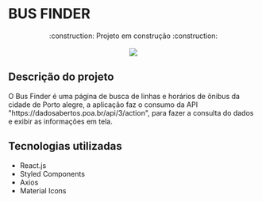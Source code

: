 <h1>BUS FINDER</h1> 

<div align="center">
  <div>:construction: Projeto em construção :construction:</div>
  </br>
  <img src="http://img.shields.io/static/v1?label=STATUS&message=EM%20DESENVOLVIMENTO&color=GREEN&style=for-the-badge"/>
</div>

<h2>
  Descrição do projeto
</h2>
<p>
  O Bus Finder é uma página de busca de linhas e horários de ônibus da cidade de Porto alegre, a aplicação faz o consumo da API "https://dadosabertos.poa.br/api/3/action", para fazer a consulta do dados e exibir as informações em tela. 
</p>


## Tecnologias utilizadas

 - React.js
 - Styled Components
 - Axios
 - Material Icons

